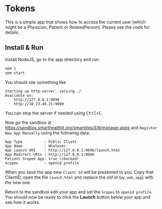 # Tokens

This is a simple app that shows how to access the current user (which might be
a Physician, Patient or RelatedPerson). Please see the code for details.


## Install & Run
Install NodeJS, go to the app directory and run:
```sh
npm i
npm start
```

You should see something like

    Starting up http-server, serving ./
    Available on:
        http://127.0.0.1:9090
        http://10.23.49.21:9090

You can stop the server if needed using <kbd>Ctrl+C</kbd>.

Now go the sandbox at https://sandbox.smarthealthit.org/smartdstu3/#/manage-apps
and `Register New App Manually` using the following data:

    App Type          : Public Client
    App Name          : Whatever
    App Launch URI    : http://127.0.0.1:9090/launch.html
    App Redirect URIs : http://127.0.0.1:9090
    Patient Scoped App: true (checked)
    Scopes            : openid profile

When you save the app new `Client Id` will be presented to you. Copy that ClientID,
open the file `launch.html` and replace the old id (`my_web_app`) with the new one.

Return to the sandbox edit your app and set the `Scopes` to `openid profile`.
You should now be ready to click the **Launch** button below your app and see how
it works.
